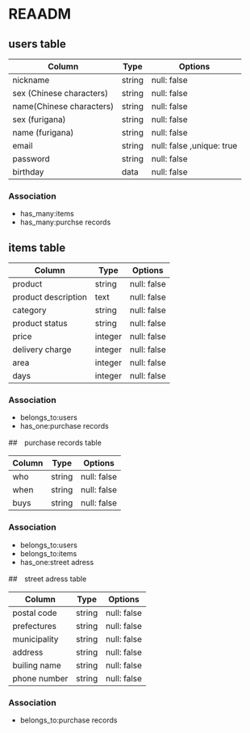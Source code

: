 

# REAADM

## users table

| Column                  | Type                | Options                 |
|--------------------     |---------------------|-------------------------|
| nickname                | string              | null: false             |
| sex (Chinese characters)| string              | null: false             |
| name(Chinese characters)| string              | null: false             |
| sex (furigana)          | string              | null: false             |
| name (furigana)         | string              | null: false             |
| email                   | string              | null: false ,unique: true|
| password                | string              | null: false             |
| birthday 　　            | data                | null: false             |

### Association

- has_many:items
- has_many:purchse records


## items table

| Column             | Type                | Options                 |
|--------------------|---------------------|-------------------------|
| product            | string              | null: false             |
| product description| text                | null: false             |
| category           | string              | null: false             |
| product status     | string              | null: false             |
| price 　　　　      | integer             | null: false             |
| delivery charge    | integer             | null: false             |
| area               | integer             | null: false             |
| days               | integer             | null: false             |

### Association

- belongs_to:users
- has_one:purchase records

##　purchase records table

| Column             | Type                | Options                 |
|--------------------|---------------------|-------------------------|
| who                | string              | null: false             |
| when               | string              | null: false             |
| buys               | string              | null: false             |


### Association

- belongs_to:users
- belongs_to:items
- has_one:street adress


##　street adress table

| Column             | Type                | Options                 |
|--------------------|---------------------|-------------------------|
| postal code        | string              | null: false             |
| prefectures        | string              | null: false             |
| municipality       | string              | null: false             |
| address            | string              | null: false             |
| builing name       | string              | null: false             |
| phone number       | string              | null: false             |


### Association

- belongs_to:purchase records